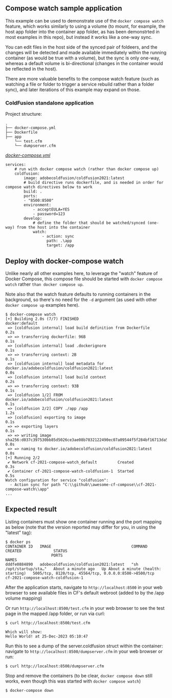 ## Compose watch sample application

This example can be used to demonstrate use of the `docker compose watch` feature, which works similarly to using a volume (to mount, for example, the host app folder into the container app folder, as has been demonstrted in most examples in this repo), but instead it works like a one-way sync.

You can edit files in the host side of the synced pair of foldeers, and the changes will be detected and made available immediately within the running container (as would be true with a volume), but the sync is only one-way, whereas a default volume is bi-directional (changes in the container would be reflected in the host).

There are more valuable benefits to the compose watch feature (such as watching a file or folder to trigger a service rebuild rather than a folder sync), and later iterations of this example may expand on those.

### ColdFusion standalone application

Project structure:
```
.
├── docker-compose.yml
├── Dockerfile
├── app
    └── test.cfm
    └── dumpserver.cfm

```

[_docker-compose.yml_](docker-compose.yml)
```
services:
    # run with docker compose watch (rather than docker compose up)
    coldfusion:
        image: adobecoldfusion/coldfusion2021:latest
        # build directive runs dockerfile, and is needed in order for compose watch directives below to work
        build: .
        ports:
        - "8500:8500"
        environment:
            - acceptEULA=YES
            - password=123
        develop:
            # define the folder that should be watched/synced (one-way) from the host into the container
            watch:
                - action: sync
                  path: .\app
                  target: /app
```

## Deploy with docker-compose watch

Unlike nearly all other examples here, to leverage the "watch" feature of Docker Compose, this compose file should be started with `docker compose watch` rather `than docker compose up`.

Note also that the watch feature defaults to running containers in the background, so there's no need for the `-d` argument (as used with other `docker compose up` examples here).

```
$ docker-compose watch
[+] Building 2.0s (7/7) FINISHED                                                                         docker:default
 => [coldfusion internal] load build definition from Dockerfile                                                    0.2s
 => => transferring dockerfile: 96B                                                                                0.1s
 => [coldfusion internal] load .dockerignore                                                                       0.1s
 => => transferring context: 2B                                                                                    0.1s
 => [coldfusion internal] load metadata for docker.io/adobecoldfusion/coldfusion2021:latest                        0.0s
 => [coldfusion internal] load build context                                                                       0.2s
 => => transferring context: 93B                                                                                   0.1s
 => [coldfusion 1/2] FROM docker.io/adobecoldfusion/coldfusion2021:latest                                          0.1s
 => [coldfusion 2/2] COPY ./app /app                                                                               1.2s
 => [coldfusion] exporting to image                                                                                0.1s
 => => exporting layers                                                                                            0.1s
 => => writing image sha256:d037c397530bb85d5026ce3ae08b7832122490ec07a09544f5f284bf16713da5                       0.0s
 => => naming to docker.io/adobecoldfusion/coldfusion2021:latest                                                   0.0s
[+] Running 2/2
 ✔ Network cf-2021-compose-watch_default         Created                                                           0.3s
 ✔ Container cf-2021-compose-watch-coldfusion-1  Started                                                           0.5s
Watch configuration for service "coldfusion":
  - Action sync for path "C:\\github\\awesome-cf-compose\\cf-2021-compose-watch\\app"
...
```

## Expected result

Listing containers must show one container running and the port mapping as below (note that the version reported may differ for you, in using the "latest" tag):
```
$ docker ps
CONTAINER ID   IMAGE                                   COMMAND                  CREATED              STATUS
                    PORTS                                                   NAMES
dddfe0884890   adobecoldfusion/coldfusion2021:latest   "sh /opt/startup/sta…"   About a minute ago   Up About a minute (health: starting)   5005/tcp, 8120/tcp, 45564/tcp, 0.0.0.0:8500->8500/tcp   cf-2021-compose-watch-coldfusion-1

```

After the application starts, navigate to `http://localhost:8500` in your web browser to see available files in CF's default webroot (added to by the /app volume mapping)

Or run `http://localhost:8500/test.cfm` in your web browser to see the test page in the mapped /app folder, or run via curl:
```
$ curl http://localhost:8500/test.cfm

Which will show:
Hello World! at 25-Dec-2023 05:10:47
```
Run this to see a dump of the server.coldfusion struct within the container: navigate to `http://localhost:8500/dumpserver.cfm` in your web browser or run:
```
$ curl http://localhost:8500/dumpserver.cfm
```

Stop and remove the containers (to be clear, `docker compose down` still works, even though this was started with `docker compose watch`)
```
$ docker-compose down
```